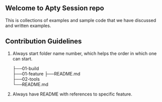 ## Welcome to Apty Session repo

This is collections of examples and sample code that we have discussed and written examples. 

## Contribution Guidelines
1. Always start folder name number, which helps the order in which one can start. 
   
    ├──01-build  
       ├──01-feature
       ├──README.md        
    ├──02-tools          
    └──README.md
2. Always have README with references to specific feature. 
